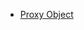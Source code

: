
* [Proxy Object](https://developer.mozilla.org/en-US/docs/Web/JavaScript/Reference/Global_Objects/Proxy)
